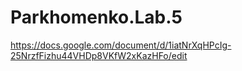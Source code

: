 # Parkhomenko.Lab.5
https://docs.google.com/document/d/1iatNrXqHPcIg-25NrzfFizhu44VHDp8VKfW2xKazHFo/edit
